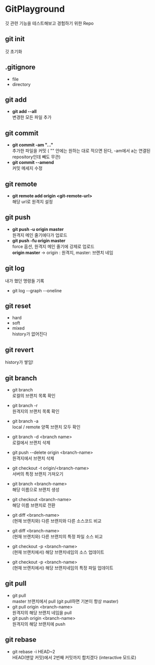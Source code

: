 # GitPlayground
깃 관련 기능을 테스트해보고 경험하기 위한 Repo

## git init
깃 초기화
## .gitignore
- file 
- directory
## git add 
- **git add --all** </br>변경한 모든 파일 추가
## git commit
- **git commit -am "..."**</br>추가한 파일을 커밋 ( "" 안에는 원하는 대로 적으면 된다, -am에서 a는 연결된 repository인데 빼도 무관)
- **git commit --amend**</br>커밋 메세지 수정

## git remote
- **git remote add origin \<git-remote-url\>** </br>해당 url로 원격지 설정

## git push
- **git push -u origin master**  </br>원격지 메인 줄기에다가 업로드
- **git push -fu origin master** </br>force 옵션, 원격지 메인 줄기에 강제로 업로드
</br>**origin master** -> origin : 원격지, master: 브랜치 네임

## git log
내가 했던 명령들 기록
- git log --graph --oneline

## git reset
- hard
- soft
- mixed
<br/> history가 없어진다
## git revert
history가 쌓임!
## git branch
- git branch </br> 로컬의 브랜치 목록 확인
- git branch -r </br> 원격지의 브랜치 목록 확인
- git branch -a </br> local / remote 양쪽 브랜치 모두 확인
- git branch -d \<branch name\> </br> 로컬에서 브랜치 삭제
- git push --delete origin \<branch-name\> </br> 원격지에서 브랜치 삭제
- git checkout -t origin/\<branch-name\> </br> 서버의 특정 브랜치 가져오기

- git branch \<branch-name\> </br> 해당 이름으로 브랜치 생성
- git checkout \<branch-name\> </br> 해당 이름 브랜치로 전환

- git diff \<branch-name\> </br> (현재 브랜치와) 다른 브랜치와 다른 소스코드 비교
- git diff \<branch-name\> <file-name> </br> (현재 브랜치와) 다른 브랜치의 특정 파일 소스 비교
- git checkout -p \<branch-name\> </br>(현재 브랜치에서) 해당 브랜치네임의 소스 업데이트
- git checkout -p \<branch-name\> <file-name> </br>(현재 브랜치에서) 해당 브랜치네임의 특정 파일 업데이트

## git pull
- git pull </br> master 브랜치에서 pull (git pull하면 기본이 항상 master)
- git pull origin \<branch-name\> </br> 원격지의 해당 브랜치 네임을 pull
- git push origin \<branch-name\> </br> 원격지의 해당 브랜치에 push

## git rebase
- git rebase -i HEAD~2 </br> HEAD(맨앞 커밋)에서 2번째 커밋까지 합치겠다 (interactive 모드로)